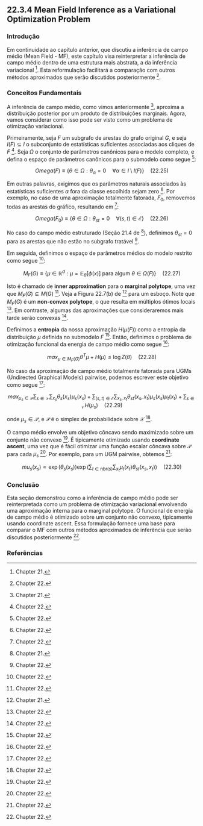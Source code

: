 ## 22.3.4 Mean Field Inference as a Variational Optimization Problem

### Introdução
Em continuidade ao capítulo anterior, que discutiu a inferência de campo médio (Mean Field - MF), este capítulo visa reinterpretar a inferência de campo médio dentro de uma estrutura mais abstrata, a da inferência variacional [^1]. Esta reformulação facilitará a comparação com outros métodos aproximados que serão discutidos posteriormente [^2].

### Conceitos Fundamentais
A inferência de campo médio, como vimos anteriormente [^1], aproxima a distribuição posterior por um produto de distribuições marginais. Agora, vamos considerar como isso pode ser visto como um problema de otimização variacional.

Primeiramente, seja $F$ um subgrafo de arestas do grafo original $G$, e seja $I(F) \subseteq I$ o subconjunto de estatísticas suficientes associadas aos cliques de $F$ [^2]. Seja $\Omega$ o conjunto de parâmetros canônicos para o modelo completo, e defina o espaço de parâmetros canônicos para o submodelo como segue [^2]:

$$Omega(F) \equiv \{\theta \in \Omega : \theta_\alpha = 0 \quad \forall \alpha \in I \setminus I(F) \} \quad (22.25)$$

Em outras palavras, exigimos que os parâmetros naturais associados às estatísticas suficientes $\alpha$ fora da classe escolhida sejam zero [^2]. Por exemplo, no caso de uma aproximação totalmente fatorada, $F_0$, removemos todas as arestas do gráfico, resultando em [^2]:

$$Omega(F_0) \equiv \{\theta \in \Omega : \theta_{st} = 0 \quad \forall (s, t) \in \mathcal{E} \} \quad (22.26)$$

No caso do campo médio estruturado (Seção 21.4 de [^1]), definimos $\theta_{st} = 0$ para as arestas que não estão no subgrafo tratável [^2].

Em seguida, definimos o espaço de parâmetros médios do modelo restrito como segue [^2]:

$$M_F(G) \equiv \{\mu \in \mathbb{R}^d : \mu = \mathbb{E}_\theta [\phi(x)] \text{ para algum } \theta \in \Omega(F) \} \quad (22.27)$$

Isto é chamado de **inner approximation** para o **marginal polytope**, uma vez que $M_F(G) \subseteq M(G)$ [^2]. Veja a Figura 22.7(b) de [^1] para um esboço. Note que $M_F(G)$ é um **non-convex polytope**, o que resulta em múltiplos ótimos locais [^2]. Em contraste, algumas das aproximações que consideraremos mais tarde serão convexas [^2].

Definimos a **entropia** da nossa aproximação $H(\mu(F))$ como a entropia da distribuição $\mu$ definida no submodelo $F$ [^2]. Então, definimos o problema de otimização funcional da energia de campo médio como segue [^2]:

$$max_{\mu \in M_F(G)} \theta^T \mu + H(\mu) \leq \log Z(\theta) \quad (22.28)$$

No caso da aproximação de campo médio totalmente fatorada para UGMs (Undirected Graphical Models) pairwise, podemos escrever este objetivo como segue [^2]:

$$max_{\mu_s \in \mathcal{P}} \sum_{s \in \mathcal{V}} \sum_{x_s} \theta_s(x_s) \mu_s(x_s) + \sum_{(s, t) \in \mathcal{E}} \sum_{x_s, x_t} \theta_{st}(x_s, x_t) \mu_s(x_s) \mu_t(x_t) + \sum_{s \in \mathcal{V}} H(\mu_s) \quad (22.29)$$

onde $\mu_s \in \mathcal{P}$, e $\mathcal{P}$ é o simplex de probabilidade sobre $\mathcal{X}$ [^2].

O campo médio envolve um objetivo côncavo sendo maximizado sobre um conjunto não convexo [^2]. É tipicamente otimizado usando **coordinate ascent**, uma vez que é fácil otimizar uma função escalar côncava sobre $\mathcal{P}$ para cada $\mu_s$ [^2]. Por exemplo, para um UGM pairwise, obtemos [^2]:

$$mu_s(x_s) \propto \exp(\theta_s(x_s)) \exp \left( \sum_{t \in \text{nbr}(s)} \sum_{x_t} \mu_t(x_t) \theta_{st}(x_s, x_t) \right) \quad (22.30)$$

### Conclusão
Esta seção demonstrou como a inferência de campo médio pode ser reinterpretada como um problema de otimização variacional envolvendo uma aproximação interna para o marginal polytope. O funcional de energia de campo médio é otimizado sobre um conjunto não convexo, tipicamente usando coordinate ascent. Essa formulação fornece uma base para comparar o MF com outros métodos aproximados de inferência que serão discutidos posteriormente [^2].

### Referências
[^1]: Chapter 21.
[^2]: Chapter 22.
<!-- END -->